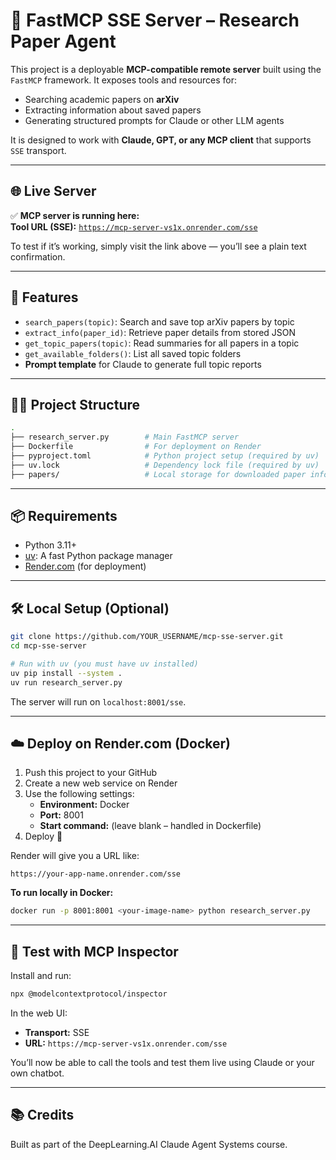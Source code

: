 # 🧠 FastMCP SSE Server – Research Paper Agent

This project is a deployable **MCP-compatible remote server** built using the `FastMCP` framework. It exposes tools and resources for:

- Searching academic papers on **arXiv**
- Extracting information about saved papers
- Generating structured prompts for Claude or other LLM agents

It is designed to work with **Claude, GPT, or any MCP client** that supports `SSE` transport.

---

## 🌐 Live Server

✅ **MCP server is running here:**  
**Tool URL (SSE):** [`https://mcp-server-vs1x.onrender.com/sse`](https://mcp-server-vs1x.onrender.com/sse)

To test if it’s working, simply visit the link above — you’ll see a plain text confirmation.

---

## 🚀 Features

- `search_papers(topic)`: Search and save top arXiv papers by topic
- `extract_info(paper_id)`: Retrieve paper details from stored JSON
- `get_topic_papers(topic)`: Read summaries for all papers in a topic
- `get_available_folders()`: List all saved topic folders
- **Prompt template** for Claude to generate full topic reports

---

## 🧑‍💻 Project Structure

```bash
.
├── research_server.py        # Main FastMCP server
├── Dockerfile                # For deployment on Render
├── pyproject.toml            # Python project setup (required by uv)
├── uv.lock                   # Dependency lock file (required by uv)
├── papers/                   # Local storage for downloaded paper info
```

---

## 📦 Requirements

- Python 3.11+
- [uv](https://github.com/astral-sh/uv): A fast Python package manager
- [Render.com](https://render.com) (for deployment)

---

## 🛠️ Local Setup (Optional)

```bash
git clone https://github.com/YOUR_USERNAME/mcp-sse-server.git
cd mcp-sse-server

# Run with uv (you must have uv installed)
uv pip install --system .
uv run research_server.py
```

The server will run on `localhost:8001/sse`.

---

## ☁️ Deploy on Render.com (Docker)

1. Push this project to your GitHub
2. Create a new web service on Render
3. Use the following settings:
   - **Environment:** Docker
   - **Port:** 8001
   - **Start command:** (leave blank – handled in Dockerfile)
4. Deploy 🚀

Render will give you a URL like:
```
https://your-app-name.onrender.com/sse
```

**To run locally in Docker:**

```bash
docker run -p 8001:8001 <your-image-name> python research_server.py
```

---

## 🧪 Test with MCP Inspector

Install and run:

```bash
npx @modelcontextprotocol/inspector
```

In the web UI:
- **Transport:** SSE
- **URL:** `https://mcp-server-vs1x.onrender.com/sse`

You’ll now be able to call the tools and test them live using Claude or your own chatbot.

---

## 📚 Credits

Built as part of the DeepLearning.AI Claude Agent Systems course.
